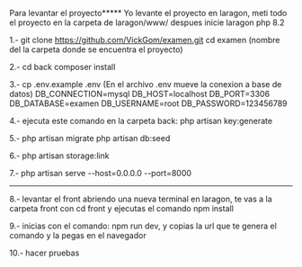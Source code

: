 Para levantar el proyecto*****
Yo levante el proyecto en laragon, meti todo el proyecto en la carpeta de laragon/www/
despues inicie laragon php 8.2

1.- git clone https://github.com/VickGom/examen.git
cd examen (nombre del la carpeta donde se encuentra el proyecto)

2.- cd back
composer install

3.- cp .env.example .env
(En el archivo .env mueve la conexion a base de datos)
DB_CONNECTION=mysql
DB_HOST=localhost
DB_PORT=3306
DB_DATABASE=examen
DB_USERNAME=root
DB_PASSWORD=123456789

4.- ejecuta este comando en la carpeta back: php artisan key:generate

5.- php artisan migrate
    php artisan db:seed

6.- php artisan storage:link

7.- php artisan serve --host=0.0.0.0 --port=8000

--------------------------------------

8.- levantar el front abriendo una nueva terminal en laragon, te vas a la carpeta front con cd front y ejecutas el comando npm install

9.- inicias con el comando: npm run dev,
y copias la url que te genera el comando y la pegas en el navegador

10.- hacer pruebas 